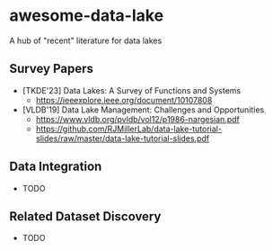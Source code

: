 # awesome-data-lake
A hub of "recent" literature for data lakes

## Survey Papers
* [TKDE'23] Data Lakes: A Survey of Functions and Systems
    * https://ieeexplore.ieee.org/document/10107808
* [VLDB'19] Data Lake Management: Challenges and Opportunities
    * https://www.vldb.org/pvldb/vol12/p1986-nargesian.pdf
    * https://github.com/RJMillerLab/data-lake-tutorial-slides/raw/master/data-lake-tutorial-slides.pdf 

## Data Integration
* TODO

## Related Dataset Discovery
* TODO